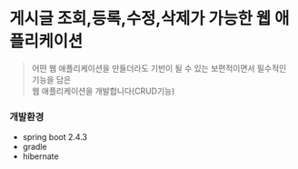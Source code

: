 # 게시글 조회,등록,수정,삭제가 가능한 웹 애플리케이션
>어떤 웹 애플리케이션을 만들더라도 기반이 될 수 있는 보편적이면서 필수적인 기능을 담은<br/>웹 애플리케이션을 
개발합니다(CRUD기능)

### 개발환경
* spring boot 2.4.3
* gradle
* hibernate


